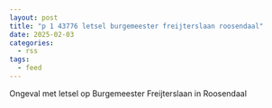 ```yaml
---
layout: post
title: "p 1 43776 letsel burgemeester freijterslaan roosendaal"
date: 2025-02-03
categories: 
  - rss
tags: 
  - feed
---
```


Ongeval met letsel op Burgemeester Freijterslaan in Roosendaal
